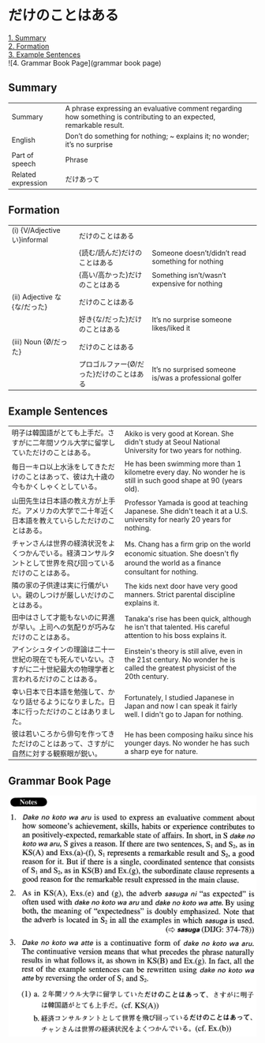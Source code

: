 # だけのことはある

[1. Summary](#summary)<br>
[2. Formation](#formation)<br>
[3. Example Sentences](#example-sentences)<br>
![4. Grammar Book Page](grammar book page)<br>


## Summary

<table><tr>   <td>Summary</td>   <td>A phrase expressing an evaluative comment regarding how something is contributing to an expected, remarkable result.</td></tr><tr>   <td>English</td>   <td>Don’t do something for nothing; ~ explains it; no wonder; it’s no surprise</td></tr><tr>   <td>Part of speech</td>   <td>Phrase</td></tr><tr>   <td>Related expression</td>   <td>だけあって</td></tr></table>

## Formation

<table class="table"><tbody><tr class="tr head"><td class="td"><span class="numbers">(i)</span> <span class="bold">{V/Adjective い}informal</span></td><td class="td"><span class="concept">だけのことはある</span></td><td class="td"></td></tr><tr class="tr"><td class="td"></td><td class="td"><span>{読む/読んだ}</span><span class="concept">だけのことはある</span></td><td class="td"><span>Someone doesn’t/didn’t read something for nothing</span></td></tr><tr class="tr"><td class="td"></td><td class="td"><span>{高い/高かった}</span><span class="concept">だけのことはある</span></td><td class="td"><span>Something isn’t/wasn’t expensive for nothing</span></td></tr><tr class="tr head"><td class="td"><span class="numbers">(ii)</span> <span class="bold">Adjective な {な/だった} </span></td><td class="td"><span class="concept">だけのことはある</span></td><td class="td"></td></tr><tr class="tr"><td class="td"></td><td class="td"><span>好き{な/だった}</span><span class="concept">だけのことはある</span></td><td class="td"><span>It’s no surprise someone likes/liked it</span></td></tr><tr class="tr head"><td class="td"><span class="numbers">(iii)</span> <span class="bold">Noun {Ø/だった}</span></td><td class="td"><span class="concept">だけのことはある</span></td><td class="td"></td></tr><tr class="tr"><td class="td"></td><td class="td"><span>プロゴルファー{Ø/だった}</span><span class="concept">だけのことはある</span></td><td class="td"><span>It’s no surprised someone is/was a professional golfer</span></td></tr></tbody></table>

## Example Sentences

<table><tr>   <td>明子は韓国語がとても上手だ。さすがに二年間ソウル大学に留学していただけのことはある。</td>   <td>Akiko is very good at Korean. She didn't study at Seoul National University for two years for nothing.</td></tr><tr>   <td>毎日一キロ以上水泳をしてきただけのことはあって、彼は九十歳の今もかくしゃくとしている。</td>   <td>He has been swimming more than 1 kilometre every day. No wonder he is still in such good shape at 90 (years old).</td></tr><tr>   <td>山田先生は日本語の教え方が上手だ。アメリカの大学で二十年近く日本語を教えていらしただけのことはある。</td>   <td>Professor Yamada is good at teaching Japanese. She didn't teach it at a U.S. university for nearly 20 years for nothing.</td></tr><tr>   <td>チャンさんは世界の経済状況をよくつかんでいる。経済コンサルタントとして世界を飛び回っているだけのことはある。</td>   <td>Ms. Chang has a ﬁrm grip on the world economic situation. She doesn't ﬂy around the world as a ﬁnance consultant for nothing.</td></tr><tr>   <td>隣の家の子供達は実に行儀がいい。親のしつけが厳しいだけのことはある。</td>   <td>The kids next door have very good manners. Strict parental discipline explains it.</td></tr><tr>   <td>田中はさして才能もないのに昇進が早い。上司への気配りが巧みなだけのことはある。</td>   <td>Tanaka's rise has been quick, although he isn't that talented. His careful attention to his boss explains it.</td></tr><tr>   <td>アインシュタインの理論は二十一世紀の現在でも死んでいない。さすがに二十世紀最大の物理学者と言われるだけのことはある。</td>   <td>Einstein's theory is still alive, even in the 21st century. No wonder he is called the greatest physicist of the 20th century.</td></tr><tr>   <td>幸い日本で日本語を勉強して、かなり話せるようになりました。日本に行っただけのことはありました。</td>   <td>Fortunately, I studied Japanese in Japan and now I can speak it fairly well. I didn't go to Japan for nothing.</td></tr><tr>   <td>彼は若いころから俳句を作ってきただけのことはあって、さすがに自然に対する観察眼が鋭い。</td>   <td>He has been composing haiku since his younger days. No wonder he has such a sharp eye for nature.</td></tr></table>

## Grammar Book Page

![](../img/Advancedだけのことはある.png)

